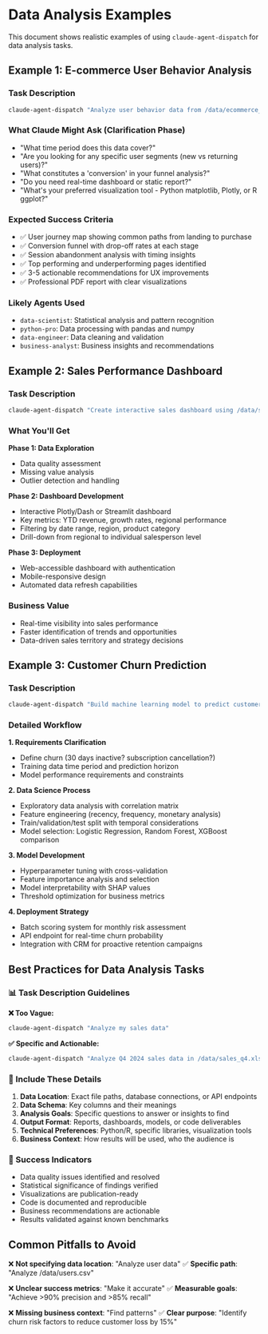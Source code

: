 # Data Analysis Examples

This document shows realistic examples of using `claude-agent-dispatch` for data analysis tasks.

## Example 1: E-commerce User Behavior Analysis

### Task Description
```bash
claude-agent-dispatch "Analyze user behavior data from /data/ecommerce_logs.csv containing columns: user_id, session_id, timestamp, page_url, action_type, product_id, duration_seconds. Generate insights on user journey patterns, conversion funnel analysis, and session abandonment points. Create visualizations and export findings as PDF report with actionable recommendations."
```

### What Claude Might Ask (Clarification Phase)
- "What time period does this data cover?"
- "Are you looking for any specific user segments (new vs returning users)?"
- "What constitutes a 'conversion' in your funnel analysis?"
- "Do you need real-time dashboard or static report?"
- "What's your preferred visualization tool - Python matplotlib, Plotly, or R ggplot?"

### Expected Success Criteria
- ✅ User journey map showing common paths from landing to purchase
- ✅ Conversion funnel with drop-off rates at each stage
- ✅ Session abandonment analysis with timing insights
- ✅ Top performing and underperforming pages identified
- ✅ 3-5 actionable recommendations for UX improvements
- ✅ Professional PDF report with clear visualizations

### Likely Agents Used
- `data-scientist`: Statistical analysis and pattern recognition
- `python-pro`: Data processing with pandas and numpy
- `data-engineer`: Data cleaning and validation
- `business-analyst`: Business insights and recommendations

## Example 2: Sales Performance Dashboard

### Task Description
```bash
claude-agent-dispatch "Create interactive sales dashboard using /data/sales_2024.json with fields: {date, region, salesperson, product_category, revenue, units_sold, customer_segment}. Build real-time metrics showing YTD performance, regional comparisons, top performers, and trending analysis. Deploy as web dashboard accessible to sales team with filters and drill-down capabilities."
```

### What You'll Get
**Phase 1: Data Exploration**
- Data quality assessment
- Missing value analysis
- Outlier detection and handling

**Phase 2: Dashboard Development**
- Interactive Plotly/Dash or Streamlit dashboard
- Key metrics: YTD revenue, growth rates, regional performance
- Filtering by date range, region, product category
- Drill-down from regional to individual salesperson level

**Phase 3: Deployment**
- Web-accessible dashboard with authentication
- Mobile-responsive design
- Automated data refresh capabilities

### Business Value
- Real-time visibility into sales performance
- Faster identification of trends and opportunities
- Data-driven sales territory and strategy decisions

## Example 3: Customer Churn Prediction

### Task Description
```bash
claude-agent-dispatch "Build machine learning model to predict customer churn using /data/customer_data.csv with features: subscription_date, last_login, feature_usage_counts, support_tickets, payment_history, demographics. Achieve >85% accuracy with model interpretability. Include feature importance analysis, risk scoring system, and recommendations for retention strategies."
```

### Detailed Workflow
**1. Requirements Clarification**
- Define churn (30 days inactive? subscription cancellation?)
- Training data time period and prediction horizon
- Model performance requirements and constraints

**2. Data Science Process**
- Exploratory data analysis with correlation matrix
- Feature engineering (recency, frequency, monetary analysis)
- Train/validation/test split with temporal considerations
- Model selection: Logistic Regression, Random Forest, XGBoost comparison

**3. Model Development**
- Hyperparameter tuning with cross-validation
- Feature importance analysis and selection
- Model interpretability with SHAP values
- Threshold optimization for business metrics

**4. Deployment Strategy**
- Batch scoring system for monthly risk assessment
- API endpoint for real-time churn probability
- Integration with CRM for proactive retention campaigns

## Best Practices for Data Analysis Tasks

### 📊 Task Description Guidelines

**❌ Too Vague:**
```bash
claude-agent-dispatch "Analyze my sales data"
```

**✅ Specific and Actionable:**
```bash
claude-agent-dispatch "Analyze Q4 2024 sales data in /data/sales_q4.xlsx to identify top-performing product categories by region, calculate month-over-month growth rates, and predict Q1 2025 revenue using time series forecasting. Output Excel dashboard with pivot tables and Python script for monthly updates."
```

### 🎯 Include These Details

1. **Data Location**: Exact file paths, database connections, or API endpoints
2. **Data Schema**: Key columns and their meanings
3. **Analysis Goals**: Specific questions to answer or insights to find
4. **Output Format**: Reports, dashboards, models, or code deliverables
5. **Technical Preferences**: Python/R, specific libraries, visualization tools
6. **Business Context**: How results will be used, who the audience is

### 🚀 Success Indicators

- Data quality issues identified and resolved
- Statistical significance of findings verified
- Visualizations are publication-ready
- Code is documented and reproducible
- Business recommendations are actionable
- Results validated against known benchmarks

## Common Pitfalls to Avoid

❌ **Not specifying data location**: "Analyze user data"
✅ **Specific path**: "Analyze /data/users.csv"

❌ **Unclear success metrics**: "Make it accurate"
✅ **Measurable goals**: "Achieve >90% precision and >85% recall"

❌ **Missing business context**: "Find patterns"
✅ **Clear purpose**: "Identify churn risk factors to reduce customer loss by 15%"